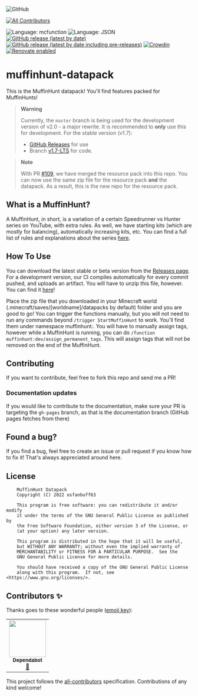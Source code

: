 ![GitHub](https://img.shields.io/github/license/osfanmuffin/muffinhunt-datapack?color=green)
<!-- ALL-CONTRIBUTORS-BADGE:START - Do not remove or modify this section -->
[![All Contributors](https://img.shields.io/badge/all_contributors-1-orange.svg?style=flat-square)](#contributors-)
<!-- ALL-CONTRIBUTORS-BADGE:END -->
![Language: mcfunction](https://img.shields.io/badge/language-mcfunction-red)
![Language: JSON](https://img.shields.io/badge/language-JSON-lightgray)
[![GitHub release (latest by date)](https://img.shields.io/github/v/release/osfanmuffin/muffinhunt-datapack)](https://github.com/osfanmuffin/muffinhunt-datapack/releases/latest)
[![GitHub release (latest by date including pre-releases)](https://img.shields.io/github/v/release/osfanmuffin/muffinhunt-datapack?color=orange&include_prereleases&label=pre-release)](https://github.com/osfanmuffin/muffinhunt-datapack/releases)
[![Crowdin](https://badges.crowdin.net/muffinhunt-datapack/localized.svg)](https://crowdin.com/project/muffinhunt-datapack)
[![Renovate enabled](https://img.shields.io/badge/renovate-enabled-brightgreen.svg)](https://renovatebot.com/)

# muffinhunt-datapack

This is the MuffinHunt datapack! You'll find features packed for MuffinHunts!

> **Warning**
>
> Currently, the `master` branch is being used for the development version of v2.0 - a major rewrite. It is recommended to **only** use this for development. For the stable version (v1.7):
>
>- [GitHub Releases](https://github.com/osfanmuffin/muffinhunt-datapack/releases) for use
>- Branch [v1.7-LTS](https://github.com/osfanmuffin/muffinhunt-datapack/tree/v1.7-LTS) for code.

> **Note**
>
> With PR [#109](https://github.com/osfanmuffin/muffinhunt-datapack/pull/109), we have merged the resource pack into this repo. You can now use the same zip file for the resource pack **and** the datapack. As a result, this is the new repo for the resource pack.

## What is a MuffinHunt?

A MuffinHunt, in short, is a variation of a certain Speedrunner vs Hunter series on YouTube, with extra rules. As well, we have starting kits (which are mostly for balancing), automatically increasing kits, etc. You can find a full list of rules and explanations about the series [here](https://osfanmuffin.github.io/muffinhunt-datapack/WhatIsAMuffinHunt).

## How To Use

You can download the latest stable or beta version from the [Releases page](https://github.com/osfanmuffin/muffinhunt-datapack/releases). For a development version, our CI compiles automatically for every commit pushed, and uploads an artifact. You will have to unzip this file, however. You can find it [here](https://github.com/osfanmuffin/muffinhunt-datapack/actions/workflows/ci.yml)!

Place the zip file that you downloaded in your Minecraft world (.minecraft/saves/[worldname]/datapacks by default) folder and you are good to go!
You can trigger the functions manually, but you will not need to run any commands beyond `/trigger StartMuffinHunt` to work. You'll find them under namespace muffinhunt:.
You will have to manually assign tags, however while a MuffinHunt is running, you can do `/function muffinhunt:dev/assign_permanent_tags`. This will assign tags that will not be removed on the end of the MuffinHunt.

## Contributing

If you want to contribute, feel free to fork this repo and send me a PR!

### Documentation updates

If you would like to contribute to the documentation, make sure your PR is targeting the `gh-pages` branch, as that is the documentation branch (GitHub pages fetches from there)

## Found a bug?

If you find a bug, feel free to create an issue or pull request if you know how to fix it! That's always appreciated around here.

## License

```text
    MuffinHunt Datapack
    Copyright (C) 2022 osfanbuff63

    This program is free software: you can redistribute it and/or modify
    it under the terms of the GNU General Public License as published by
    the Free Software Foundation, either version 3 of the License, or
    (at your option) any later version.

    This program is distributed in the hope that it will be useful,
    but WITHOUT ANY WARRANTY; without even the implied warranty of
    MERCHANTABILITY or FITNESS FOR A PARTICULAR PURPOSE.  See the
    GNU General Public License for more details.

    You should have received a copy of the GNU General Public License
    along with this program.  If not, see <https://www.gnu.org/licenses/>.
```

## Contributors ✨

Thanks goes to these wonderful people ([emoji key](https://allcontributors.org/docs/en/emoji-key)):

<!-- ALL-CONTRIBUTORS-LIST:START - Do not remove or modify this section -->
<!-- prettier-ignore-start -->
<!-- markdownlint-disable -->
<table>
  <tr>
    <td align="center"><a href="https://github.com/features/security"><img src="https://avatars.githubusercontent.com/u/27347476?v=4?s=100" width="100px;" alt=""/><br /><sub><b>Dependabot</b></sub></a><br /><a href="#maintenance-dependabot" title="Maintenance">🚧</a></td>
  </tr>
</table>

<!-- markdownlint-restore -->
<!-- prettier-ignore-end -->

<!-- ALL-CONTRIBUTORS-LIST:END -->

This project follows the [all-contributors](https://github.com/all-contributors/all-contributors) specification. Contributions of any kind welcome!